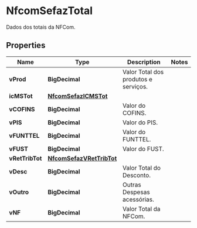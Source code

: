 

# NfcomSefazTotal

Dados dos totais da NFCom.

## Properties

| Name | Type | Description | Notes |
|------------ | ------------- | ------------- | -------------|
|**vProd** | **BigDecimal** | Valor Total dos produtos e serviços. |  |
|**icMSTot** | [**NfcomSefazICMSTot**](NfcomSefazICMSTot.md) |  |  |
|**vCOFINS** | **BigDecimal** | Valor do COFINS. |  |
|**vPIS** | **BigDecimal** | Valor do PIS. |  |
|**vFUNTTEL** | **BigDecimal** | Valor do FUNTTEL. |  |
|**vFUST** | **BigDecimal** | Valor do FUST. |  |
|**vRetTribTot** | [**NfcomSefazVRetTribTot**](NfcomSefazVRetTribTot.md) |  |  |
|**vDesc** | **BigDecimal** | Valor Total do Desconto. |  |
|**vOutro** | **BigDecimal** | Outras Despesas acessórias. |  |
|**vNF** | **BigDecimal** | Valor Total da NFCom. |  |



